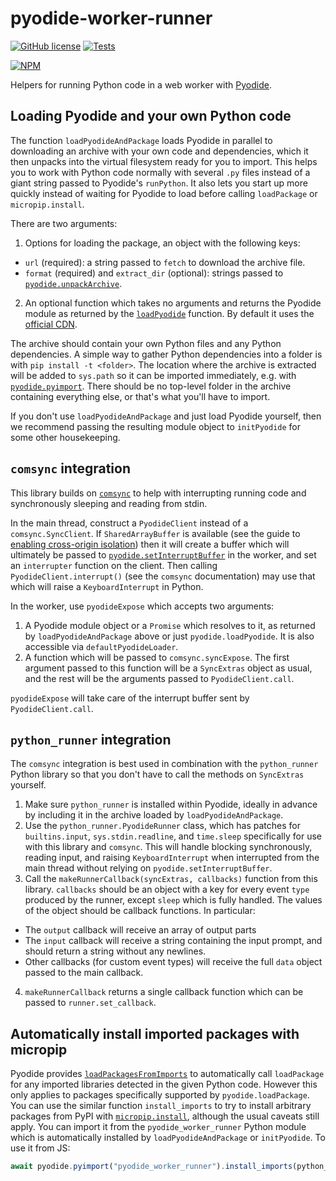 # pyodide-worker-runner

[![GitHub license](https://img.shields.io/github/license/alexmojaki/pyodide-worker-runner?style=flat)](https://github.com/alexmojaki/pyodide-worker-runner/blob/master/LICENSE) [![Tests](https://github.com/alexmojaki/pyodide-worker-runner/workflows/CI/badge.svg)](https://github.com/alexmojaki/pyodide-worker-runner/actions)

[![NPM](https://nodei.co/npm/pyodide-worker-runner.png)](https://npmjs.org/package/pyodide-worker-runner)

Helpers for running Python code in a web worker with [Pyodide](https://pyodide.org/en/stable/).

## Loading Pyodide and your own Python code

The function `loadPyodideAndPackage` loads Pyodide in parallel to downloading an archive with your own code and dependencies, which it then unpacks into the virtual filesystem ready for you to import. This helps you to work with Python code normally with several `.py` files instead of a giant string passed to Pyodide's `runPython`. It also lets you start up more quickly instead of waiting for Pyodide to load before calling `loadPackage` or `micropip.install`.

There are two arguments:

1. Options for loading the package, an object with the following keys:
  - `url` (required): a string passed to `fetch` to download the archive file.
  - `format` (required) and `extract_dir` (optional): strings passed to [`pyodide.unpackArchive`](https://pyodide.org/en/stable/usage/api/js-api.html#pyodide.unpackArchive).
2. An optional function which takes no arguments and returns the Pyodide module as returned by the [`loadPyodide`](https://pyodide.org/en/stable/usage/api/js-api.html#globalThis.loadPyodide) function. By default it uses the [official CDN](https://pyodide.org/en/stable/usage/quickstart.html#setup).

The archive should contain your own Python files and any Python dependencies. A simple way to gather Python dependencies into a folder is with `pip install -t <folder>`. The location where the archive is extracted will be added to `sys.path` so it can be imported immediately, e.g. with [`pyodide.pyimport`](https://pyodide.org/en/stable/usage/api/js-api.html#pyodide.pyimport). There should be no top-level folder in the archive containing everything else, or that's what you'll have to import.

If you don't use `loadPyodideAndPackage` and just load Pyodide yourself, then we recommend passing the resulting module object to `initPyodide` for some other housekeeping.

## `comsync` integration

This library builds on [`comsync`](https://github.com/alexmojaki/comsync) to help with interrupting running code and synchronously sleeping and reading from stdin.

In the main thread, construct a `PyodideClient` instead of a `comsync.SyncClient`. If `SharedArrayBuffer` is available (see the guide to [enabling cross-origin isolation](https://web.dev/cross-origin-isolation-guide/#enable-cross-origin-isolation)) then it will create a buffer which will ultimately be passed to [`pyodide.setInterruptBuffer`](https://pyodide.org/en/stable/usage/api/js-api.html#pyodide.setInterruptBuffer) in the worker, and set an `interrupter` function on the client. Then calling `PyodideClient.interrupt()` (see the `comsync` documentation) may use that which will raise a `KeyboardInterrupt` in Python.

In the worker, use `pyodideExpose` which accepts two arguments:

1. A Pyodide module object or a `Promise` which resolves to it, as returned by `loadPyodideAndPackage` above or just `pyodide.loadPyodide`. It is also accessible via `defaultPyodideLoader`.
2. A function which will be passed to `comsync.syncExpose`. The first argument passed to this function will be a `SyncExtras` object as usual, and the rest will be the arguments passed to `PyodideClient.call`.

`pyodideExpose` will take care of the interrupt buffer sent by `PyodideClient.call`.

## `python_runner` integration

The `comsync` integration is best used in combination with the `python_runner` Python library so that you don't have to call the methods on `SyncExtras` yourself.

1. Make sure `python_runner` is installed within Pyodide, ideally in advance by including it in the archive loaded by `loadPyodideAndPackage`.
2. Use the `python_runner.PyodideRunner` class, which has patches for `builtins.input`, `sys.stdin.readline`, and `time.sleep` specifically for use with this library and `comsync`. This will handle blocking synchronously, reading input, and raising `KeyboardInterrupt` when interrupted from the main thread without relying on `pyodide.setInterruptBuffer`.
3. Call the `makeRunnerCallback(syncExtras, callbacks)` function from this library. `callbacks` should be an object with a key for every event `type` produced by the runner, except `sleep` which is fully handled. The values of the object should be callback functions. In particular:
  - The `output` callback will receive an array of output parts
  - The `input` callback will receive a string containing the input prompt, and should return a string without any newlines.
  - Other callbacks (for custom event types) will receive the full `data` object passed to the main callback.
4. `makeRunnerCallback` returns a single callback function which can be passed to `runner.set_callback`.

## Automatically install imported packages with micropip

Pyodide provides [`loadPackagesFromImports`](https://pyodide.org/en/stable/usage/api/js-api.html#pyodide.loadPackagesFromImports) to automatically call `loadPackage` for any imported libraries detected in the given Python code. However this only applies to packages specifically supported by `pyodide.loadPackage`. You can use the similar function `install_imports` to try to install arbitrary packages from PyPI with [`micropip.install`](https://pyodide.org/en/stable/usage/api/micropip-api.html), although the usual caveats still apply. You can import it from the `pyodide_worker_runner` Python module which is automatically installed by `loadPyodideAndPackage` or `initPyodide`. To use it from JS:

```js
await pyodide.pyimport("pyodide_worker_runner").install_imports(python_source_code_string);
```
